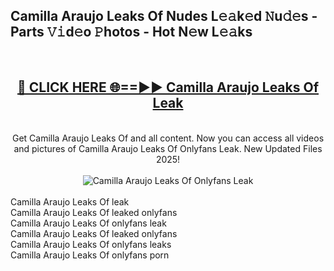 <h2>Camilla Araujo Leaks Of Nudes L𝚎𝚊k𝚎d 𝙽u𝚍𝚎s - Parts 𝚅𝚒d𝚎o 𝙿hotos - Hot N𝚎w L𝚎𝚊ks</h2>
<br>
<div align="center">
<h2><a href="https://213.232.235.80/live/video.php?q=camilla-araujo-leaks-of" rel="nofollow">🔴 CLICK HERE 🌐==►► Camilla Araujo Leaks Of Leak</a></h2>
<br>
Get Camilla Araujo Leaks Of and all content. Now you can access all videos and pictures of Camilla Araujo Leaks Of Onlyfans Leak. New Updated Files 2025!
<br>
<br>
<a href="https://213.232.235.80/live/video.php?q=camilla-araujo-leaks-of" rel="nofollow" data-target="animated-image.originalLink"><img src="https://i.imgur.com/1EjSzPs.png" alt="Camilla Araujo Leaks Of Onlyfans Leak" style="max-width: 100%; display: inline-block;" data-target="animated-image.originalImage"></a>
</div>
<br>
Camilla Araujo Leaks Of leak<br>
Camilla Araujo Leaks Of leaked onlyfans<br>
Camilla Araujo Leaks Of onlyfans leak<br>
Camilla Araujo Leaks Of leaked onlyfans<br>
Camilla Araujo Leaks Of onlyfans leaks<br>
Camilla Araujo Leaks Of onlyfans porn
